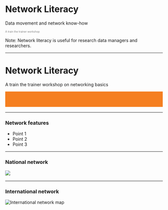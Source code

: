 # Network Literacy
Data movement and network know-how
<p style="font-size:0.6em; color:gray">A train the trainer workshop</p> 


Note:
Network literacy is useful for research data managers and researchers. 

---
# Network Literacy

A train the trainer workshop on networking basics

![Single line](AARNet-specific/AARNet_single_line.png)

---

### Network features

- Point 1
- Point 2
- Point 3

---
### National network
<img src="https://www.aarnet.edu.au/images/uploads/main/AARNet_National_Network_Map_082017.jpg" width=“1240”>

---
### International network
![International network map](https://www.aarnet.edu.au/images/uploads/main/AARNet_International_Map_082017.png)
